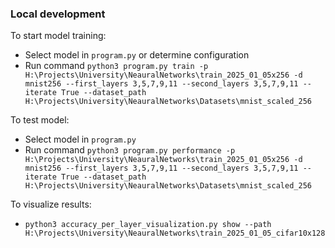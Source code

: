 ### Local development
To start model training:
- Select model in `program.py` or determine configuration
- Run command `python3 program.py train -p H:\Projects\University\NeauralNetworks\train_2025_01_05x256 -d mnist256 --first_layers 3,5,7,9,11 --second_layers 3,5,7,9,11 --iterate True --dataset_path H:\Projects\University\NeauralNetworks\Datasets\mnist_scaled_256`

To test model:
- Select model in `program.py`
- Run command `python3 program.py performance -p H:\Projects\University\NeauralNetworks\train_2025_01_05x256 -d mnist256 --first_layers 3,5,7,9,11 --second_layers 3,5,7,9,11 --iterate True --dataset_path H:\Projects\University\NeauralNetworks\Datasets\mnist_scaled_256`

To visualize results:
- `python3 accuracy_per_layer_visualization.py show --path H:\Projects\University\NeauralNetworks\train_2025_01_05_cifar10x128`